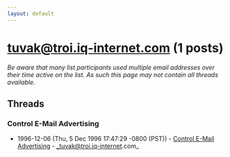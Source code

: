 ```yaml
---
layout: default
---
```


# tuvak@troi.iq-internet.com (1 posts)

_Be aware that many list participants used multiple email addresses over their time active on the list. As such this page may not contain all threads available._

## Threads

### Control E-Mail Advertising
+ 1996-12-06 (Thu, 5 Dec 1996 17:47:29 -0800 (PST)) - [Control E-Mail Advertising](/archive/1996/12/452231c0302492d3322a20280d2bf7e3e579877a9097ea53c8946228a83cf064) - _tuvak@troi.iq-internet.com_

